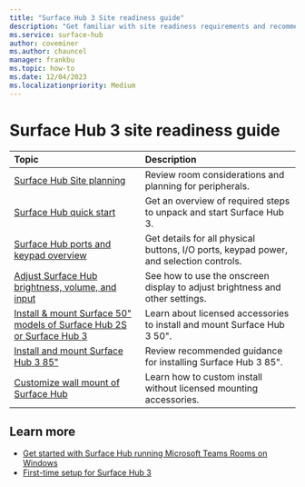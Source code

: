 ```yaml
---
title: "Surface Hub 3 Site readiness guide"
description: "Get familiar with site readiness requirements and recommendations for Surface Hub 3."
ms.service: surface-hub
author: coveminer
ms.author: chauncel
manager: frankbu
ms.topic: how-to
ms.date: 12/04/2023
ms.localizationpriority: Medium
---
```


# Surface Hub 3 site readiness guide

| Topic | Description |
|:-------|:-------|
| [Surface Hub Site planning](surface-hub-site-planning.md) | Review room considerations and planning for peripherals. |
| [Surface Hub quick start](surface-hub-3-quick-start.md) | Get an overview of required steps to unpack and start Surface Hub 3.|
| [Surface Hub ports and keypad overview](surface-hub-port-keypad-overview.md) | Get details for all physical buttons, I/O ports, keypad power, and selection controls. |
| [Adjust Surface Hub brightness, volume, and input](surface-hub-onscreen-display.md) | See how to use the onscreen display to adjust brightness and other settings. |
| [Install & mount Surface 50" models of Surface Hub 2S or Surface Hub 3](surface-hub-install-mount.md) | Learn about licensed accessories to install and mount Surface Hub 3 50". |
| [Install and mount Surface Hub 3 85"](surface-hub-2s-85-install-mount.md) | Review recommended guidance for installing Surface Hub 3 85". |
| [Customize wall mount of Surface Hub](surface-hub-custom-install.md) | Learn how to custom install without licensed mounting accessories.|

## Learn more 

- [Get started with Surface Hub running Microsoft Teams Rooms on Windows](surface-hub-3-get-started.md)
- [First-time setup for Surface Hub 3](first-run-program-surface-hub-3.md)
